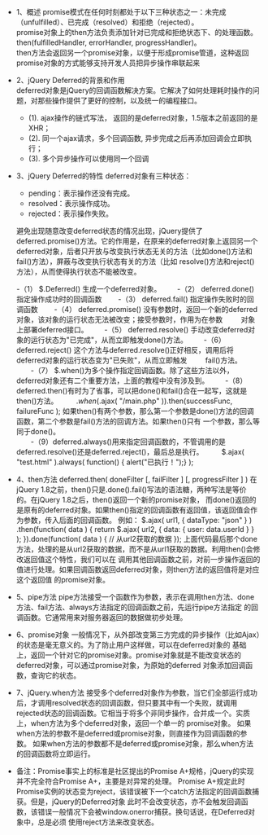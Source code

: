 * 1、概述
  promise模式在任何时刻都处于以下三种状态之一：未完成（unfulfilled）、已完成（resolved）和拒绝（rejected）。  
  promise对象上的then方法负责添加针对已完成和拒绝状态下、的处理函数。then(fulfilledHandler, errorHandler, progressHandler)。  
  then方法会返回另一个promise对象，以便于形成promise管道，这种返回promise对象的方式能够支持开发人员把异步操作串联起来  
  
* 2、jQuery Deferred的背景和作用  
  deferred对象是jQuery的回调函数解决方案。它解决了如何处理耗时操作的问题，对那些操作提供了更好的控制，以及统一的编程接口。  
  - (1). ajax操作的链式写法， 返回的是deferred对象，1.5版本之前返回的是XHR；
  - (2). 同一个ajax请求，多个回调函数, 异步完成之后再添加回调会立即执行；
  - (3). 多个异步操作可以使用同一个回调
  
* 3、jQuery Deferred的特性
  deferred对象有三种状态：  
  - pending：表示操作还没有完成。
  - resolved：表示操作成功。
  - rejected：表示操作失败。
  
  避免出现随意改变deferred状态的情况出现，jQuery提供了deferred.promise()方法。它的作用是，在原来的deferred对象上返回另一个
  deferred对象，后者只开放与改变执行状态无关的方法（比如done()方法和fail()方法），屏蔽与改变执行状态有关的方法（比如
  resolve()方法和reject()方法），从而使得执行状态不能被改变。  
  
    -（1） $.Deferred() 生成一个deferred对象。
　　-（2） deferred.done() 指定操作成功时的回调函数
　　-（3） deferred.fail() 指定操作失败时的回调函数
　　-（4） deferred.promise() 没有参数时，返回一个新的deferred对象，该对象的运行状态无法被改变；接受参数时，作用为在参数
　　      对象上部署deferred接口。
　　-（5） deferred.resolve() 手动改变deferred对象的运行状态为"已完成"，从而立即触发done()方法。
　　-（6）deferred.reject() 这个方法与deferred.resolve()正好相反，调用后将deferred对象的运行状态变为"已失败"，从而立即触发
　　      fail()方法。
　　-（7） $.when()为多个操作指定回调函数。除了这些方法以外，deferred对象还有二个重要方法，上面的教程中没有涉及到。
　　-（8）deferred.then()有时为了省事，可以把done()和fail()合在一起写，这就是then()方法。
　　    $.when($.ajax( "/main.php" )).then(successFunc, failureFunc ); 
         如果then()有两个参数，那么第一个参数是done()方法的回调函数，第二个参数是fail()方法的回调方法。如果then()只有
        一个参数，那么等同于done()。  
　　-（9）deferred.always()用来指定回调函数的，不管调用的是deferred.resolve()还是deferred.reject()，最后总是执行。
　　    $.ajax( "test.html" ).always( function() { alert("已执行！");} );

* 4、then方法  deferred.then( doneFilter [, failFilter ] [, progressFilter ] )
  在jQuery 1.8之前，then()只是.done().fail()写法的语法糖，两种写法是等价的。在jQuery 1.8之后，then()返回一个新的promise对象，
  而done()返回的是原有的deferred对象。如果then()指定的回调函数有返回值，该返回值会作为参数，传入后面的回调函数。
  例如：
  $.ajax( url1, { dataType: "json" } )
  .then(function( data ) {
      return $.ajax( url2, { data: { user: data.userId } } );
  }).done(function( data ) {
    // 从url2获取的数据
  });
  上面代码最后那个done方法，处理的是从url2获取的数据，而不是从url1获取的数据。利用then()会修改返回值这个特性，我们可以在
  调用其他回调函数之前，对前一步操作返回的值进行处理。如果回调函数返回deferred对象，则then方法的返回值将是对应这个返回值
  的promise对象。
  
* 5、pipe方法
  pipe方法接受一个函数作为参数，表示在调用then方法、done方法、fail方法、always方法指定的回调函数之前，先运行pipe方法指定
  的回调函数。它通常用来对服务器返回的数据做初步处理。
  
* 6、promise对象
  一般情况下，从外部改变第三方完成的异步操作（比如Ajax）的状态是毫无意义的。为了防止用户这样做，可以在deferred对象的
  基础上，返回一个针对它的promise对象。promise对象就是不能改变状态的deferred对象，可以通过promise对象，为原始的deferred
  对象添加回调函数，查询它的状态。
  
* 7、jQuery.when方法
  接受多个deferred对象作为参数，当它们全部运行成功后，才调用resolved状态的回调函数，但只要其中有一个失败，就调用
  rejected状态的回调函数。它相当于将多个非同步操作，合并成一个。实质上，when方法为多个deferred对象，返回一个单一的
  promise对象。
  如果when方法的参数不是deferred或promise对象，则直接作为回调函数的参数。
  如果when方法的参数都不是deferred或promise对象，那么when方法的回调函数将立即运行。
  
* 备注：Promise事实上的标准是社区提出的Promise A+规格，jQuery的实现并不完全符合Promise A+，主要是对异常的处理。
  Promise A+规定此时Promise实例的状态变为reject，该错误被下一个catch方法指定的回调函数捕获。但是，jQuery的Deferred对象
  此时不会改变状态，亦不会触发回调函数，该错误一般情况下会被window.onerror捕获。换句话说，在Deferred对象中，总是必须
  使用reject方法来改变状态。

